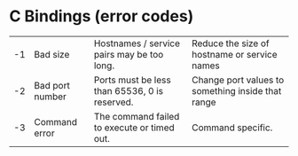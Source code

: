 # C Bindings (error codes)

<table>
<tr>
  <td>-1</td><td>Bad size</td>
  <td>Hostnames / service pairs may be too long.</td>
  <td>Reduce the size of hostname or service names</td>
</tr>
<tr><td>-2</td><td>Bad port number</td>
  <td>Ports must be less than 65536, 0 is reserved.</td>
  <td>Change port values to something inside that range </td></tr>
<tr><td>-3</td><td>Command error </td>
  <td>The command failed to execute or timed out.</td>
  <td>Command specific.</td>
</tr>
</table>
